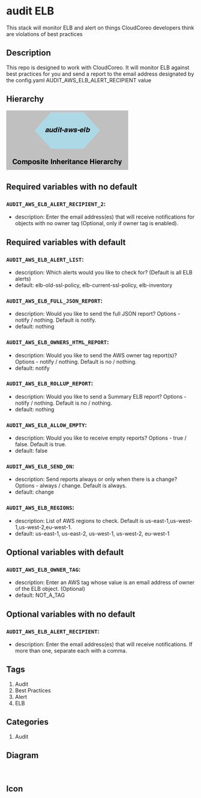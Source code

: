 audit ELB
============================
This stack will monitor ELB and alert on things CloudCoreo developers think are violations of best practices


## Description
This repo is designed to work with CloudCoreo. It will monitor ELB against best practices for you and send a report to the email address designated by the config.yaml AUDIT&#95;AWS&#95;ELB&#95;ALERT&#95;RECIPIENT value


## Hierarchy
![composite inheritance hierarchy](https://raw.githubusercontent.com/CloudCoreo/audit-aws-elb/master/images/hierarchy.png "composite inheritance hierarchy")



## Required variables with no default

### `AUDIT_AWS_ELB_ALERT_RECIPIENT_2`:
  * description: Enter the email address(es) that will receive notifications for objects with no owner tag (Optional, only if owner tag is enabled).


## Required variables with default

### `AUDIT_AWS_ELB_ALERT_LIST`:
  * description: Which alerts would you like to check for? (Default is all ELB alerts)
  * default: elb-old-ssl-policy, elb-current-ssl-policy, elb-inventory

### `AUDIT_AWS_ELB_FULL_JSON_REPORT`:
  * description: Would you like to send the full JSON report? Options - notify / nothing. Default is notify.
  * default: nothing

### `AUDIT_AWS_ELB_OWNERS_HTML_REPORT`:
  * description: Would you like to send the AWS owner tag report(s)? Options - notify / nothing. Default is no / nothing.
  * default: notify

### `AUDIT_AWS_ELB_ROLLUP_REPORT`:
  * description: Would you like to send a Summary ELB report? Options - notify / nothing. Default is no / nothing.
  * default: nothing

### `AUDIT_AWS_ELB_ALLOW_EMPTY`:
  * description: Would you like to receive empty reports? Options - true / false. Default is true.
  * default: false

### `AUDIT_AWS_ELB_SEND_ON`:
  * description: Send reports always or only when there is a change? Options - always / change. Default is always.
  * default: change

### `AUDIT_AWS_ELB_REGIONS`:
  * description: List of AWS regions to check. Default is us-east-1,us-west-1,us-west-2,eu-west-1.
  * default: us-east-1, us-east-2, us-west-1, us-west-2, eu-west-1


## Optional variables with default

### `AUDIT_AWS_ELB_OWNER_TAG`:
  * description: Enter an AWS tag whose value is an email address of owner of the ELB object. (Optional)
  * default: NOT_A_TAG


## Optional variables with no default

### `AUDIT_AWS_ELB_ALERT_RECIPIENT`:
  * description: Enter the email address(es) that will receive notifications. If more than one, separate each with a comma.

## Tags
1. Audit
1. Best Practices
1. Alert
1. ELB

## Categories
1. Audit



## Diagram
![diagram](https://raw.githubusercontent.com/CloudCoreo/audit-aws-elb/master/images/diagram.png "diagram")


## Icon


